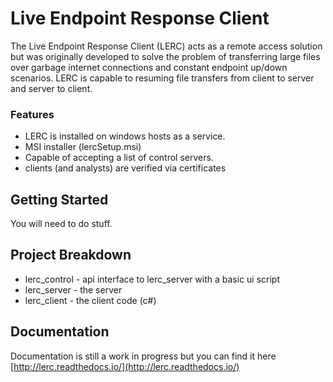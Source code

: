 # Live Endpoint Response Client

The Live Endpoint Response Client (LERC) acts as a remote access solution but was originally developed to solve the problem of transferring large files over garbage internet connections and constant endpoint up/down scenarios. LERC is capable to resuming file transfers from client to server and server to client.


### Features

+ LERC is installed on windows hosts as a service.
+ MSI installer (lercSetup.msi)
+ Capable of accepting a list of control servers.
+ clients (and analysts) are verified via certificates


## Getting Started

You will need to do stuff.

## Project Breakdown

+ lerc_control - api interface to lerc_server with a basic ui script
+ lerc_server - the server
+ lerc_client - the client code (c#)

## Documentation

Documentation is still a work in progress but you can find it here [http://lerc.readthedocs.io/](http://lerc.readthedocs.io/)
